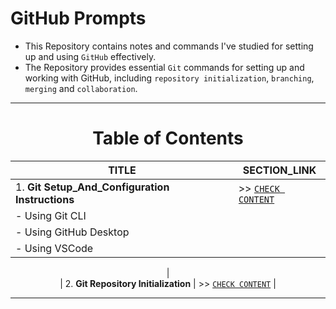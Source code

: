 # GitHub Prompts
- This Repository contains notes and commands I've studied for setting up and using `GitHub` effectively.
- The Repository provides essential `Git` commands for setting up and working with GitHub, including `repository initialization`, `branching`, `merging` and `collaboration`.

---

<div align="center">
 <h1>Table of Contents</h1>
</div>

<div align="center">
 
| TITLE                                                                                                          | SECTION_LINK                                                                                                                  |
|----------------------------------------------------------------------------------------------------------------|-------------------------------------------------------------------------------------------------------------------------------|
| 1.  **Git Setup_And_Configuration Instructions**                                                               | >> [` CHECK CONTENT `](https://github.com/Yashvant-Chhapwale-Course-Work/GitHub_Prompts/blob/main/Git_Setup.md)               |
|      - Using Git CLI
|      - Using GitHub Desktop
|      - Using VSCode
|      
| 2.  **Git Repository Initialization**                                                                          | >> [` CHECK CONTENT `](https://github.com/Yashvant-Chhapwale-Course-Work/GitHub_Prompts/blob/main/Git_Repo_Initialization.md) |
</div>

---
